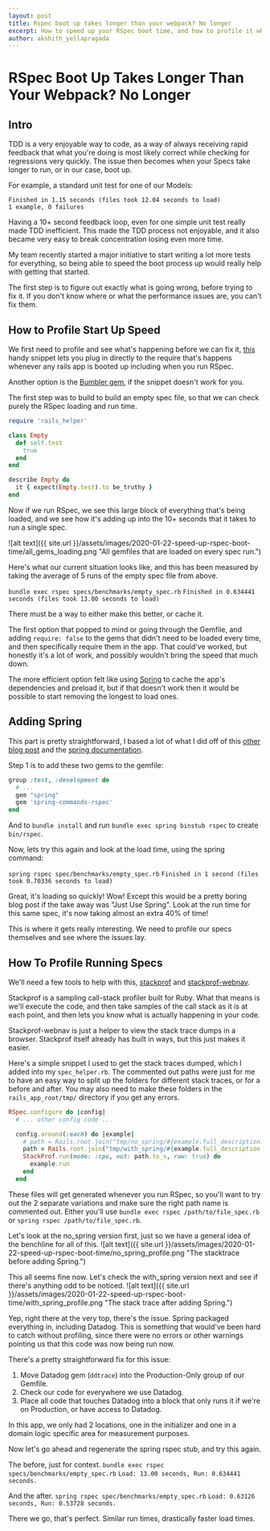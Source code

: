 ```yaml
---
layout: post
title: Rspec boot up takes longer than your webpack? No longer
excerpt: How to speed up your RSpec boot time, and how to profile it when something goes wrong to speed it up correctly.
author: akshith_yellapragada
---
```


# RSpec Boot Up Takes Longer Than Your Webpack? No Longer

## Intro

TDD is a very enjoyable way to code, as a way of always receiving rapid feedback that what you're doing is most likely correct while checking for regressions very quickly. The issue then becomes when your Specs take longer to run, or in our case, boot up. 

For example, a standard unit test for one of our Models:

```
Finished in 1.15 seconds (files took 12.04 seconds to load)
1 example, 0 failures
```

Having a 10+ second feedback loop, even for one simple unit test really made TDD inefficient.
This made the TDD process not enjoyable, and it also became very easy to break concentration losing even more time.

My team recently started a major initiative to start writing a lot more tests for everything, so being able to speed the boot process up would really help with getting that started.

The first step is to figure out exactly what is going wrong, before trying to fix it. 
If you don't know where or what the performance issues are, you can't fix them.

## How to Profile Start Up Speed

We first need to profile and see what's happening before we can fix it, [this](https://mildlyinternet.com/code/profiling-rails-boot-time.html) handy snippet lets you plug in directly to the require that's happens whenever any rails app is booted up including when you run RSpec.

Another option is the [Bumbler gem](https://github.com/nevir/Bumbler), if the snippet doesn't work for you.

The first step was to build to build an empty spec file, so that we can check purely the RSpec loading and run time.

```ruby
require 'rails_helper'

class Empty
  def self.test
    true
  end
end

describe Empty do
  it { expect(Empty.test).to be_truthy }
end
```

Now if we run RSpec, we see this large block of everything that's being loaded, and we see how it's adding up into the 10+ seconds that it takes to run a single spec.

![alt text]({{ site.url }}/assets/images/2020-01-22-speed-up-rspec-boot-time/all_gems_loading.png "All gemfiles that are loaded on every spec run.")

Here's what our current situation looks like, and this has been measured by taking the average of 5 runs of the empty spec file from above.

`bundle exec rspec specs/benchmarks/empty_spec.rb`
`Finished in 0.634441 seconds (files took 13.00 seconds to load)`

There must be a way to either make this better, or cache it.

The first option that popped to mind or going through the Gemfile, and adding `require: false` to the gems that didn't need to be loaded every time, and then specifically require them in the app. That could've worked, but honestly it's a lot of work, and possibly wouldn't bring the speed that much down.

The more efficient option felt like using [Spring](https://github.com/rails/spring) to cache the app's dependencies and preload it, but if that doesn't work then it would be possible to start removing the longest to load ones.

## Adding Spring

This part is pretty straightforward, I based a lot of what I did off of this [other blog post](https://schwad.github.io/ruby/rails/testing/2017/08/14/50-times-faster-rspec-loading.html) and the [spring documentation](https://github.com/rails/spring).


Step 1 is to add these two gems to the gemfile:

```ruby
group :test, :development do
  # ...
  gem "spring"
  gem 'spring-commands-rspec'
end
```

And to `bundle install` and run `bundle exec spring binstub rspec` to create `bin/rspec`.

Now, lets try this again and look at the load time, using the spring command:

`spring rspec spec/benchmarks/empty_spec.rb`
`Finished in 1 second (files took 0.70336 seconds to load)`

Great, it's loading so quickly! Wow! Except this would be a pretty boring blog post if the take away was "Just Use Spring". 
Look at the run time for this same spec, it's now taking almost an extra 40% of time!

This is where it gets really interesting. We need to profile our specs themselves and see where the issues lay.

## How To Profile Running Specs

We'll need a few tools to help with this, [stackprof](https://github.com/tmm1/stackprof) and [stackprof-webnav](https://github.com/alisnic/stackprof-webnav).

Stackprof is a sampling call-stack profiler built for Ruby. What that means is we'll execute the code, and then take samples of the call stack as it is at each point, and then lets you know what is actually happening in your code.

Stackprof-webnav is just a helper to view the stack trace dumps in a browser. Stackprof itself already has built in ways, but this just makes it easier.

Here's a simple snippet I used to get the stack traces dumped, which I added into my `spec_helper.rb`.
The commented out paths were just for me to have an easy way to split up the folders for different stack traces, or for a before and after.
You may also need to make these folders in the `rails_app_root/tmp/` directory if you get any errors.

```ruby
RSpec.configure do |config|
  # ... other config code ...

  config.around(:each) do |example|
    # path = Rails.root.join("tmp/no_spring/#{example.full_description.parameterize}.dump")
    path = Rails.root.join("tmp/with_spring/#{example.full_description.parameterize}.dump")
    StackProf.run(mode: :cpu, out: path.to_s, raw: true) do
      example.run
    end
  end
```

These files will get generated whenever you run RSpec, so you'll want to try out the 2 separate variations and make sure the right path name is commented out. Either you'll use `bundle exec rspec /path/to/file_spec.rb` or `spring rspec /path/to/file_spec.rb`.

Let's look at the no_spring version first, just so we have a general idea of the benchline for all of this.
![alt text]({{ site.url }}/assets/images/2020-01-22-speed-up-rspec-boot-time/no_spring_profile.png "The stacktrace before adding Spring.")

This all seems fine now. Let's check the with_spring version next and see if there's anything odd to be noticed.
![alt text]({{ site.url }}/assets/images/2020-01-22-speed-up-rspec-boot-time/with_spring_profile.png "The stack trace after adding Spring.")

Yep, right there at the very top, there's the issue. Spring packaged everything in, including Datadog.
This is something that would've been hard to catch without profiling, since there were no errors or other warnings pointing us that this code was now being run now.

There's a pretty straightforward fix for this issue: 
1. Move Datadog gem (`ddtrace`) into the Production-Only group of our Gemfile.
2. Check our code for everywhere we use Datadog.
3. Place all code that touches Datadog into a block that only runs it if we're on Production, or have access to Datadog.

In this app, we only had 2 locations, one in the initializer and one in a domain logic specific area for measurement purposes.

Now let's go ahead and regenerate the spring rspec stub, and try this again.

The before, just for context.
`bundle exec rspec specs/benchmarks/empty_spec.rb`
`Load: 13.00 seconds, Run: 0.634441 seconds.`

And the after.
`spring rspec spec/benchmarks/empty_spec.rb`
`Load: 0.63126 seconds, Run: 0.53728 seconds.`

There we go, that's perfect. Similar run times, drastically faster load times.
